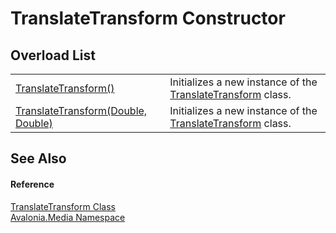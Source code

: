# TranslateTransform Constructor


## Overload List
<table>
<tr>
<td><a href="M_Avalonia_Media_TranslateTransform__ctor">TranslateTransform()</a></td>
<td>Initializes a new instance of the <a href="T_Avalonia_Media_TranslateTransform">TranslateTransform</a> class.</td>
</tr>
<tr>
<td><a href="M_Avalonia_Media_TranslateTransform__ctor_1">TranslateTransform(Double, Double)</a></td>
<td>Initializes a new instance of the <a href="T_Avalonia_Media_TranslateTransform">TranslateTransform</a> class.</td>
</tr>
</table>

## See Also


#### Reference
<a href="T_Avalonia_Media_TranslateTransform">TranslateTransform Class</a>  
<a href="N_Avalonia_Media">Avalonia.Media Namespace</a>  

